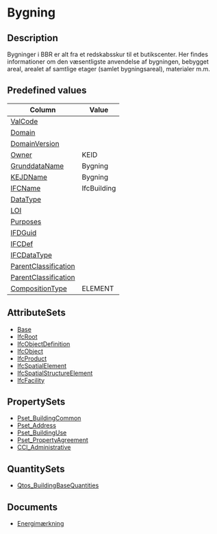 # Bygning

## Description

Bygninger i BBR er alt fra et redskabsskur til et butikscenter. Her findes informationer om den væsentligste anvendelse af bygningen, bebygget
areal, arealet af samtlige etager (samlet bygningsareal), materialer m.m.

## Predefined values

| Column                                                                      | Value       |
| --------------------------------------------------------------------------- | ----------- |
| [ValCode](../../../Attributes/Base/ValCode.md)                              |             |
| [Domain](../../../Attributes/Base/Domain.md)                                |             |
| [DomainVersion](../../../Attributes/Base/DomainVersion.md)                  |             |
| [Owner](../../../Attributes/Base/Owner.md)                                  | KEID        |
| [GrunddataName](../../../Attributes/Base/GrunddataName.md)                  | Bygning     |
| [KEJDName](../../../Attributes/Base/KEJDName.md)                            | Bygning     |
| [IFCName](../../../Attributes/Base/IFCName.md)                              | IfcBuilding |
| [DataType](../../../Attributes/Base/DataType.md)                            |             |
| [LOI](../../../Attributes/Base/LOI.md)                                      |             |
| [Purposes](../../../Attributes/Base/LOI.md)                                 |             |
| [IFDGuid](../../../Attributes/Base/IFDGuid.md)                              |             |
| [IFCDef](../../../Attributes/Base/IFCDef.md)                                |             |
| [IFCDataType](../../../Attributes/Base/IFCDataType.md)                      |             |
| [ParentClassification](../../../Attributes/Base/IFCParentClassification.md) |             |
| [ParentClassification](../../../Attributes/Base/IFCParentClassification.md) |             |
| [CompositionType](../../../Attributes/Base/CompositionType.md)              | ELEMENT     |

## AttributeSets

- [Base](../../../IFC/Attributes/Base.md)
- [IfcRoot](../../../Attributes/IFC/IfcRoot/)
- [IfcObjectDefinition](../../../Attributes/IFC/IfcObjectDefinition/)
- [IfcObject](../../../Attributes/IFC/IfcObject/)
- [IfcProduct](../../../Attributes/IFC/IfcProduct/)
- [IfcSpatialElement](../../../Attributes/IFC/IfcSpatialElement/)
- [IfcSpatialStructureElement](../../../Attributes/IFC/IfcSpatialStructureElement/)
- [IfcFacility](../../../Attributes/IFC/IfcFacility/)

## PropertySets

- [Pset_BuildingCommon](../../../Grundlag/IFC/PropertySets/Pset_BuildingCommon.md)
- [Pset_Address](../../../Grundlag/IFC/PropertySets/Pset_Address.md)
- [Pset_BuildingUse](../../../Grundlag/IFC/PropertySets/Pset_BuildingUse.md)
- [Pset_PropertyAgreement](../../../Grundlag/IFC/PropertySets/Pset_PropertyAgreement.md)
- [CCI_Administrative](../../../Grundlag/IFC/PropertySets/CCI_Administrative.md)

## QuantitySets

- [Qtos_BuildingBaseQuantities](../../../Grundlag/IFC/PropertySets/Qto_BuildingBaseQuantities.md)

## Documents

- [Energimærkning](../../../Documents/Energimaerkning.md)
